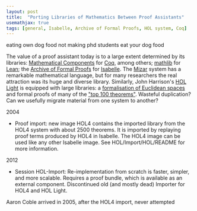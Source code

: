 ```yaml
---
layout: post
title:  "Porting Libraries of Mathematics Between Proof Assistants"
usemathjax: true 
tags: [general, Isabelle, Archive of Formal Proofs, HOL system, Coq]
---
```


eating own dog food
not making phd students eat your dog food


The value of a proof assistant today is to a large extent determined by its libraries:
[Mathematical Components](https://math-comp.github.io)
for [Coq](https://coq.inria.fr), among others; 
[mathlib](https://leanprover-community.github.io) for
[Lean](https://leanprover.github.io);
the [Archive of Formal Proofs](https://www.isa-afp.org)
for [Isabelle](https://isabelle.in.tum.de).
The [Mizar](http://mizar.org) system has a remarkable mathematical language, but for many researchers the real attraction was its huge and diverse library.
Similarly, John Harrison's [HOL Light](https://www.cl.cam.ac.uk/~jrh13/hol-light/) is equipped with large libraries: 
a [formalisation of Euclidean spaces](https://rdcu.be/cJtGW) 
and formal proofs of many of the ["top 100 theorems"](https://www.cs.ru.nl/~freek/100/).
Wasteful duplication? Can we usefully migrate material from one system to another?

2004

* Proof import: new image HOL4 contains the imported library from
  the HOL4 system with about 2500 theorems. It is imported by
  replaying proof terms produced by HOL4 in Isabelle. The HOL4 image
  can be used like any other Isabelle image.  See
  HOL/Import/HOL/README for more information.

2012

* Session HOL-Import: Re-implementation from scratch is faster,
simpler, and more scalable.  Requires a proof bundle, which is
available as an external component.  Discontinued old (and mostly
dead) Importer for HOL4 and HOL Light.  

Aaron Coble arrived in 2005, after the HOL4 import, never attempted
